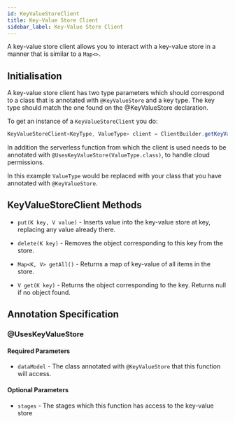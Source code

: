 ```yaml
---
id: KeyValueStoreClient
title: Key-Value Store Client
sidebar_label: Key-Value Store Client
---
```


A key-value store client allows you to interact with a key-value store in a manner that is similar to a `Map<>`. 

## Initialisation

A key-value store client has two type parameters which should correspond to a class that is annotated with `@KeyValueStore` and a key type. The key type should match the one found on the @KeyValueStore declaration. 

To get an instance of a `KeyValueStoreClient` you do: 

```java
KeyValueStoreClient<KeyType, ValueType> client = ClientBuilder.getKeyValueStoreClient(KeyType.class, ValueType.class);
```

In addition the serverless function from which the client is used needs to be annotated with `@UsesKeyValueStore(ValueType.class)`, to handle cloud permissions.

In this example `ValueType` would be replaced with your class that you have annotated with `@KeyValueStore`.

## KeyValueStoreClient Methods    
* `put(K key, V value)` - Inserts value into the key-value store at key, replacing any value already there.

* `delete(K key)` - Removes the object corresponding to this key from the store.

* `Map<K, V> getAll()` - Returns a map of key-value of all items in the store. 

* `V get(K key)` - Returns the object corresponding to the key. Returns null if no object found. 

## Annotation Specification
### @UsesKeyValueStore
#### Required Parameters
* `dataModel` - The class annotated with `@KeyValueStore` that this function will access.

#### Optional Parameters
* `stages` - The stages which this function has access to the key-value store
